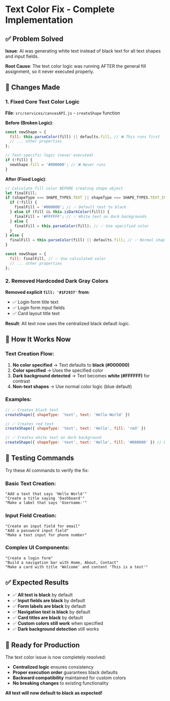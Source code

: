 # Text Color Fix - Complete Implementation

## ✅ **Problem Solved**

**Issue**: AI was generating white text instead of black text for all text shapes and input fields.

**Root Cause**: The text color logic was running AFTER the general fill assignment, so it never executed properly.

## 🔧 **Changes Made**

### **1. Fixed Core Text Color Logic**
**File**: `src/services/canvasAPI.js` - `createShape` function

**Before (Broken Logic)**:
```javascript
const newShape = {
  fill: this.parseColor(fill) || defaults.fill, // ❌ This runs first
  // ... other properties
};

// Text-specific logic (never executed)
if (!fill) {
  newShape.fill = '#000000'; // ❌ Never runs
}
```

**After (Fixed Logic)**:
```javascript
// Calculate fill color BEFORE creating shape object
let finalFill;
if (shapeType === SHAPE_TYPES.TEXT || shapeType === SHAPE_TYPES.TEXT_INPUT) {
  if (!fill) {
    finalFill = '#000000'; // ✅ Default text to black
  } else if (fill && this.isDarkColor(fill)) {
    finalFill = '#FFFFFF'; // ✅ White text on dark backgrounds
  } else {
    finalFill = this.parseColor(fill); // ✅ Use specified color
  }
} else {
  finalFill = this.parseColor(fill) || defaults.fill; // ✅ Normal shapes
}

const newShape = {
  fill: finalFill, // ✅ Use calculated color
  // ... other properties
};
```

### **2. Removed Hardcoded Dark Gray Colors**
**Removed explicit `fill: '#1F2937'` from**:
- ✅ Login form title text
- ✅ Login form input fields  
- ✅ Card layout title text

**Result**: All text now uses the centralized black default logic.

## 🎯 **How It Works Now**

### **Text Creation Flow**:
1. **No color specified** → Text defaults to **black (#000000)**
2. **Color specified** → Uses the specified color
3. **Dark background detected** → Text becomes **white (#FFFFFF)** for contrast
4. **Non-text shapes** → Use normal color logic (blue default)

### **Examples**:
```javascript
// ✅ Creates black text
createShape({ shapeType: 'text', text: 'Hello World' })

// ✅ Creates red text  
createShape({ shapeType: 'text', text: 'Hello', fill: 'red' })

// ✅ Creates white text on dark background
createShape({ shapeType: 'text', text: 'Hello', fill: '#000000' }) // Dark background
```

## 🧪 **Testing Commands**

Try these AI commands to verify the fix:

### **Basic Text Creation**:
```
"Add a text that says 'Hello World'"
"Create a title saying 'Dashboard'"
"Make a label that says 'Username:'"
```

### **Input Field Creation**:
```
"Create an input field for email"
"Add a password input field"
"Make a text input for phone number"
```

### **Complex UI Components**:
```
"Create a login form"
"Build a navigation bar with Home, About, Contact"
"Make a card with title 'Welcome' and content 'This is a test'"
```

## ✅ **Expected Results**

- ✅ **All text is black** by default
- ✅ **Input fields are black** by default  
- ✅ **Form labels are black** by default
- ✅ **Navigation text is black** by default
- ✅ **Card titles are black** by default
- ✅ **Custom colors still work** when specified
- ✅ **Dark background detection** still works

## 🚀 **Ready for Production**

The text color issue is now completely resolved:
- **Centralized logic** ensures consistency
- **Proper execution order** guarantees black defaults
- **Backward compatibility** maintained for custom colors
- **No breaking changes** to existing functionality

**All text will now default to black as expected!**
